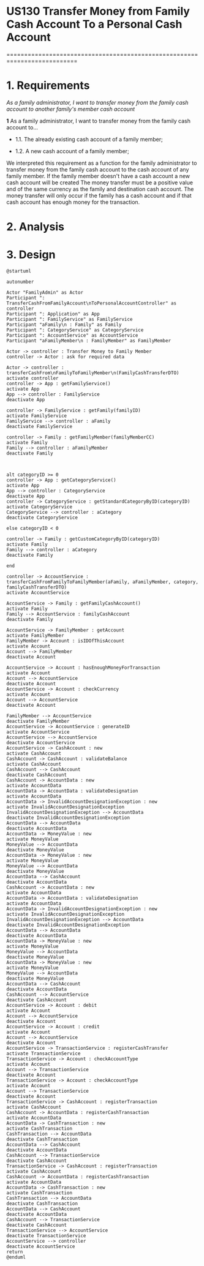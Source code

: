 # US130 Transfer Money from Family Cash Account To a Personal Cash Account
==========================================================================


# 1. Requirements

*As a family administrator, I want to transfer money from the family cash account to another family's member cash account*


**1** As a family administrator, I want to transfer money from the family cash account to...

- 1.1. The already existing cash account of a family member;

- 1.2. A new cash account of a family member;

We interpreted this requirement as a function for the family administrator to transfer money from the family cash account
to the cash account of any family member. If the family member doesn't have a cash account a new cash account will be created
The money transfer must be a positive value and of the same currency as the family and destination cash account.
The money transfer will only occur if the family has a cash account and if that cash account has enough money for the transaction.

# 2. Analysis



# 3. Design

````puml
@startuml

autonumber

Actor "FamilyAdmin" as Actor
Participant ": TransferCashFromFamilyAccount\nToPersonalAccountController" as controller
Participant ": Application" as App
Participant ": FamilyService" as FamilyService
Participant "aFamily\n : Family" as Family
Participant ": CategoryService" as CategoryService
Participant ": AccountService" as AccountService
Participant "aFamilyMember\n : FamilyMember" as FamilyMember

Actor -> controller : Transfer Money to Family Member
controller -> Actor : ask for required data

Actor -> controller : transferCashFrom\nFamilyToFamilyMember\n(FamilyCashTransferDTO)
activate controller
controller -> App : getFamilyService()
activate App
App --> controller : FamilyService
deactivate App

controller -> FamilyService : getFamily(familyID)
activate FamilyService
FamilyService --> controller : aFamily
deactivate FamilyService

controller -> Family : getFamilyMember(familyMemberCC)
activate Family
Family --> controller : aFamilyMember
deactivate Family



alt categoryID >= 0
controller -> App : getCategoryService()
activate App
App --> controller : CategoryService
deactivate App
controller -> CategoryService : getStandardCategoryByID(categoryID)
activate CategoryService
CategoryService --> controller : aCategory
deactivate CategoryService

else categoryID < 0

controller -> Family : getCustomCategoryByID(categoryID)
activate Family
Family --> controller : aCategory
deactivate Family

end

controller -> AccountService : transferCashFromFamilyToFamilyMember(aFamily, aFamilyMember, category, familyCashTransferDTO)
activate AccountService

AccountService -> Family : getFamilyCashAccount()
activate Family
Family --> AccountService : familyCashAccount
deactivate Family

AccountService -> FamilyMember : getAccount
activate FamilyMember
FamilyMember -> Account : isIDOfThisAccount
activate Account
Account --> FamilyMember
deactivate Account

AccountService -> Account : hasEnoughMoneyForTransaction
activate Account
Account --> AccountService
deactivate Account
AccountService -> Account : checkCurrency
activate Account
Account --> AccountService
deactivate Account

FamilyMember --> AccountService
deactivate FamilyMember
AccountService -> AccountService : generateID
activate AccountService
AccountService --> AccountService
deactivate AccountService
AccountService -> CashAccount : new
activate CashAccount
CashAccount -> CashAccount : validateBalance
activate CashAccount
CashAccount --> CashAccount
deactivate CashAccount
CashAccount -> AccountData : new
activate AccountData
AccountData -> AccountData : validateDesignation
activate AccountData
AccountData -> InvalidAccountDesignationException : new
activate InvalidAccountDesignationException
InvalidAccountDesignationException --> AccountData
deactivate InvalidAccountDesignationException
AccountData --> AccountData
deactivate AccountData
AccountData -> MoneyValue : new
activate MoneyValue
MoneyValue --> AccountData
deactivate MoneyValue
AccountData -> MoneyValue : new
activate MoneyValue
MoneyValue --> AccountData
deactivate MoneyValue
AccountData --> CashAccount
deactivate AccountData
CashAccount -> AccountData : new
activate AccountData
AccountData -> AccountData : validateDesignation
activate AccountData
AccountData -> InvalidAccountDesignationException : new
activate InvalidAccountDesignationException
InvalidAccountDesignationException --> AccountData
deactivate InvalidAccountDesignationException
AccountData --> AccountData
deactivate AccountData
AccountData -> MoneyValue : new
activate MoneyValue
MoneyValue --> AccountData
deactivate MoneyValue
AccountData -> MoneyValue : new
activate MoneyValue
MoneyValue --> AccountData
deactivate MoneyValue
AccountData --> CashAccount
deactivate AccountData
CashAccount --> AccountService
deactivate CashAccount
AccountService -> Account : debit
activate Account
Account --> AccountService
deactivate Account
AccountService -> Account : credit
activate Account
Account --> AccountService
deactivate Account
AccountService -> TransactionService : registerCashTransfer
activate TransactionService
TransactionService -> Account : checkAccountType
activate Account
Account --> TransactionService
deactivate Account
TransactionService -> Account : checkAccountType
activate Account
Account --> TransactionService
deactivate Account
TransactionService -> CashAccount : registerTransaction
activate CashAccount
CashAccount -> AccountData : registerCashTransaction
activate AccountData
AccountData -> CashTransaction : new
activate CashTransaction
CashTransaction --> AccountData
deactivate CashTransaction
AccountData --> CashAccount
deactivate AccountData
CashAccount --> TransactionService
deactivate CashAccount
TransactionService -> CashAccount : registerTransaction
activate CashAccount
CashAccount -> AccountData : registerCashTransaction
activate AccountData
AccountData -> CashTransaction : new
activate CashTransaction
CashTransaction --> AccountData
deactivate CashTransaction
AccountData --> CashAccount
deactivate AccountData
CashAccount --> TransactionService
deactivate CashAccount
TransactionService --> AccountService
deactivate TransactionService
AccountService --> controller
deactivate AccountService
return
@enduml

````
